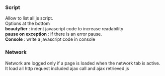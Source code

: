 ### Script 

Allow to list all js script.    
Options at the bottom    
**beautyfier** : indent javascript code to increase readability    
**pause on exception** : if there is an error pause.    
**Console** : write a javascript code in console   


### Network 

Network are logged only if a page is loaded when the network tab is active.     
It load all http request included ajax call and ajax retrieved js 
